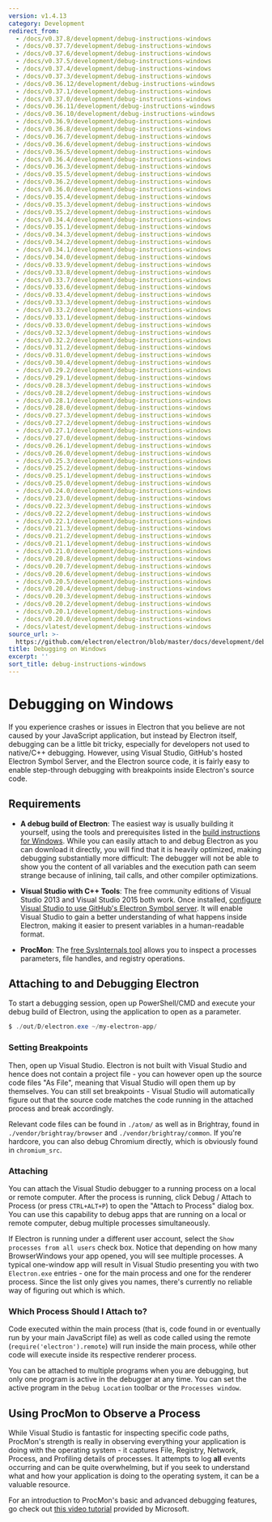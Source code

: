 ```yaml
---
version: v1.4.13
category: Development
redirect_from:
  - /docs/v0.37.8/development/debug-instructions-windows
  - /docs/v0.37.7/development/debug-instructions-windows
  - /docs/v0.37.6/development/debug-instructions-windows
  - /docs/v0.37.5/development/debug-instructions-windows
  - /docs/v0.37.4/development/debug-instructions-windows
  - /docs/v0.37.3/development/debug-instructions-windows
  - /docs/v0.36.12/development/debug-instructions-windows
  - /docs/v0.37.1/development/debug-instructions-windows
  - /docs/v0.37.0/development/debug-instructions-windows
  - /docs/v0.36.11/development/debug-instructions-windows
  - /docs/v0.36.10/development/debug-instructions-windows
  - /docs/v0.36.9/development/debug-instructions-windows
  - /docs/v0.36.8/development/debug-instructions-windows
  - /docs/v0.36.7/development/debug-instructions-windows
  - /docs/v0.36.6/development/debug-instructions-windows
  - /docs/v0.36.5/development/debug-instructions-windows
  - /docs/v0.36.4/development/debug-instructions-windows
  - /docs/v0.36.3/development/debug-instructions-windows
  - /docs/v0.35.5/development/debug-instructions-windows
  - /docs/v0.36.2/development/debug-instructions-windows
  - /docs/v0.36.0/development/debug-instructions-windows
  - /docs/v0.35.4/development/debug-instructions-windows
  - /docs/v0.35.3/development/debug-instructions-windows
  - /docs/v0.35.2/development/debug-instructions-windows
  - /docs/v0.34.4/development/debug-instructions-windows
  - /docs/v0.35.1/development/debug-instructions-windows
  - /docs/v0.34.3/development/debug-instructions-windows
  - /docs/v0.34.2/development/debug-instructions-windows
  - /docs/v0.34.1/development/debug-instructions-windows
  - /docs/v0.34.0/development/debug-instructions-windows
  - /docs/v0.33.9/development/debug-instructions-windows
  - /docs/v0.33.8/development/debug-instructions-windows
  - /docs/v0.33.7/development/debug-instructions-windows
  - /docs/v0.33.6/development/debug-instructions-windows
  - /docs/v0.33.4/development/debug-instructions-windows
  - /docs/v0.33.3/development/debug-instructions-windows
  - /docs/v0.33.2/development/debug-instructions-windows
  - /docs/v0.33.1/development/debug-instructions-windows
  - /docs/v0.33.0/development/debug-instructions-windows
  - /docs/v0.32.3/development/debug-instructions-windows
  - /docs/v0.32.2/development/debug-instructions-windows
  - /docs/v0.31.2/development/debug-instructions-windows
  - /docs/v0.31.0/development/debug-instructions-windows
  - /docs/v0.30.4/development/debug-instructions-windows
  - /docs/v0.29.2/development/debug-instructions-windows
  - /docs/v0.29.1/development/debug-instructions-windows
  - /docs/v0.28.3/development/debug-instructions-windows
  - /docs/v0.28.2/development/debug-instructions-windows
  - /docs/v0.28.1/development/debug-instructions-windows
  - /docs/v0.28.0/development/debug-instructions-windows
  - /docs/v0.27.3/development/debug-instructions-windows
  - /docs/v0.27.2/development/debug-instructions-windows
  - /docs/v0.27.1/development/debug-instructions-windows
  - /docs/v0.27.0/development/debug-instructions-windows
  - /docs/v0.26.1/development/debug-instructions-windows
  - /docs/v0.26.0/development/debug-instructions-windows
  - /docs/v0.25.3/development/debug-instructions-windows
  - /docs/v0.25.2/development/debug-instructions-windows
  - /docs/v0.25.1/development/debug-instructions-windows
  - /docs/v0.25.0/development/debug-instructions-windows
  - /docs/v0.24.0/development/debug-instructions-windows
  - /docs/v0.23.0/development/debug-instructions-windows
  - /docs/v0.22.3/development/debug-instructions-windows
  - /docs/v0.22.2/development/debug-instructions-windows
  - /docs/v0.22.1/development/debug-instructions-windows
  - /docs/v0.21.3/development/debug-instructions-windows
  - /docs/v0.21.2/development/debug-instructions-windows
  - /docs/v0.21.1/development/debug-instructions-windows
  - /docs/v0.21.0/development/debug-instructions-windows
  - /docs/v0.20.8/development/debug-instructions-windows
  - /docs/v0.20.7/development/debug-instructions-windows
  - /docs/v0.20.6/development/debug-instructions-windows
  - /docs/v0.20.5/development/debug-instructions-windows
  - /docs/v0.20.4/development/debug-instructions-windows
  - /docs/v0.20.3/development/debug-instructions-windows
  - /docs/v0.20.2/development/debug-instructions-windows
  - /docs/v0.20.1/development/debug-instructions-windows
  - /docs/v0.20.0/development/debug-instructions-windows
  - /docs/vlatest/development/debug-instructions-windows
source_url: >-
  https://github.com/electron/electron/blob/master/docs/development/debug-instructions-windows.md
title: Debugging on Windows
excerpt: ''
sort_title: debug-instructions-windows
---
```

# Debugging on Windows

If you experience crashes or issues in Electron that you believe are not caused by your JavaScript application, but instead by Electron itself, debugging can be a little bit tricky, especially for developers not used to native/C++ debugging. However, using Visual Studio, GitHub's hosted Electron Symbol Server, and the Electron source code, it is fairly easy to enable step-through debugging with breakpoints inside Electron's source code.

## Requirements

*   **A debug build of Electron**: The easiest way is usually building it yourself, using the tools and prerequisites listed in the [build instructions for Windows]({{site.baseurl}}/docs/development/build-instructions-windows). While you can easily attach to and debug Electron as you can download it directly, you will find that it is heavily optimized, making debugging substantially more difficult: The debugger will not be able to show you the content of all variables and the execution path can seem strange because of inlining, tail calls, and other compiler optimizations.

*   **Visual Studio with C++ Tools**: The free community editions of Visual Studio 2013 and Visual Studio 2015 both work. Once installed, [configure Visual Studio to use GitHub's Electron Symbol server]({{site.baseurl}}/docs/development/setting-up-symbol-server). It will enable Visual Studio to gain a better understanding of what happens inside Electron, making it easier to present variables in a human-readable format.

*   **ProcMon**: The [free SysInternals tool](https://technet.microsoft.com/en-us/sysinternals/processmonitor.aspx) allows you to inspect a processes parameters, file handles, and registry operations.

## Attaching to and Debugging Electron

To start a debugging session, open up PowerShell/CMD and execute your debug build of Electron, using the application to open as a parameter.

```powershell
$ ./out/D/electron.exe ~/my-electron-app/
```

### Setting Breakpoints

Then, open up Visual Studio. Electron is not built with Visual Studio and hence does not contain a project file - you can however open up the source code files "As File", meaning that Visual Studio will open them up by themselves. You can still set breakpoints - Visual Studio will automatically figure out that the source code matches the code running in the attached process and break accordingly.

Relevant code files can be found in `./atom/` as well as in Brightray, found in `./vendor/brightray/browser` and `./vendor/brightray/common`. If you're hardcore, you can also debug Chromium directly, which is obviously found in `chromium_src`.

### Attaching

You can attach the Visual Studio debugger to a running process on a local or remote computer. After the process is running, click Debug / Attach to Process (or press `CTRL+ALT+P`) to open the "Attach to Process" dialog box. You can use this capability to debug apps that are running on a local or remote computer, debug multiple processes simultaneously.

If Electron is running under a different user account, select the `Show processes from all users` check box. Notice that depending on how many BrowserWindows your app opened, you will see multiple processes. A typical one-window app will result in Visual Studio presenting you with two `Electron.exe` entries - one for the main process and one for the renderer process. Since the list only gives you names, there's currently no reliable way of figuring out which is which.

### Which Process Should I Attach to?

Code executed within the main process (that is, code found in or eventually run by your main JavaScript file) as well as code called using the remote (`require('electron').remote`) will run inside the main process, while other code will execute inside its respective renderer process.

You can be attached to multiple programs when you are debugging, but only one program is active in the debugger at any time. You can set the active program in the `Debug Location` toolbar or the `Processes window`.

## Using ProcMon to Observe a Process

While Visual Studio is fantastic for inspecting specific code paths, ProcMon's strength is really in observing everything your application is doing with the operating system - it captures File, Registry, Network, Process, and Profiling details of processes. It attempts to log **all** events occurring and can be quite overwhelming, but if you seek to understand what and how your application is doing to the operating system, it can be a valuable resource.

For an introduction to ProcMon's basic and advanced debugging features, go check out [this video tutorial](https://channel9.msdn.com/shows/defrag-tools/defrag-tools-4-process-monitor) provided by Microsoft.
